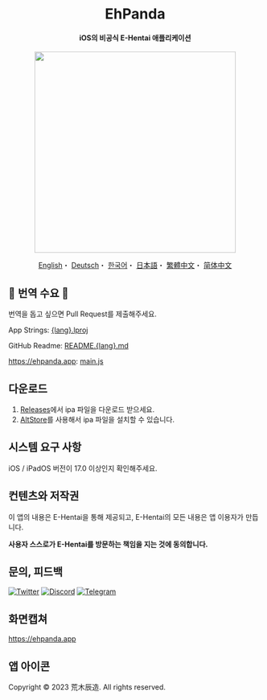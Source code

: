 <h1 align="center">EhPanda</h1>

<h4 align="center">iOS의 비공식 E-Hentai 애플리케이션</h4>

<p align="center">
<img src="https://user-images.githubusercontent.com/31207151/105609404-0acbff00-5de4-11eb-9e88-f3c6e0ba9d44.png" width="400"></img>
</p>

<p align="center">
  <a href="/README.md">English</a>・
  <a href="/READMEs/README.de.md">Deutsch</a>・
  <a href="/READMEs/README.ko.md">한국어</a>・
  <a href="/READMEs/README.jpn.md">日本語</a>・
  <a href="/READMEs/README.cht.md">繁體中文</a>・
  <a href="/READMEs/README.chs.md">简体中文</a>
</p>

## 📢 번역 수요 📢
번역을 돕고 싶으면 Pull Request를 제출해주세요.

App Strings: [{lang}.lproj](/EhPanda/App)

GitHub Readme: [README.{lang}.md](/READMEs)

https://ehpanda.app: [main.js](https://github.com/EhPanda-Team/ehpanda-website/blob/main/src/main.js)

## 다운로드
1. [Releases](https://github.com/EhPanda-Team/EhPanda/releases)에서 ipa 파일을 다운로드 받으세요.
2. [AltStore](https://altstore.io)를 사용해서 ipa 파일을 설치할 수 있습니다.

## 시스템 요구 사항
iOS / iPadOS 버전이 17.0 이상인지 확인해주세요.

## 컨텐츠와 저작권
이 앱의 내용은 E-Hentai을 통해 제공되고, E-Hentai의 모든 내용은 앱 이용자가 만듭니다.

**사용자 스스로가 E-Hentai를 방문하는 책임을 지는 것에 동의합니다.**

## 문의, 피드백
[![Twitter](https://img.shields.io/badge/Twitter-2CA5E0?style=for-the-badge&logo=twitter&logoColor=white)](https://twitter.com/ehpandaapp)
[![Discord](https://img.shields.io/badge/Discord-7289DA?style=for-the-badge&logo=discord&logoColor=white)](https://discord.gg/BSBE9FCBTq)
[![Telegram](https://img.shields.io/badge/Telegram-858585?style=for-the-badge&logo=telegram&logoColor=white)](https://t.me/ehpanda)

## 화면캡쳐
https://ehpanda.app

## 앱 아이콘
Copyright © 2023 荒木辰造. All rights reserved.
